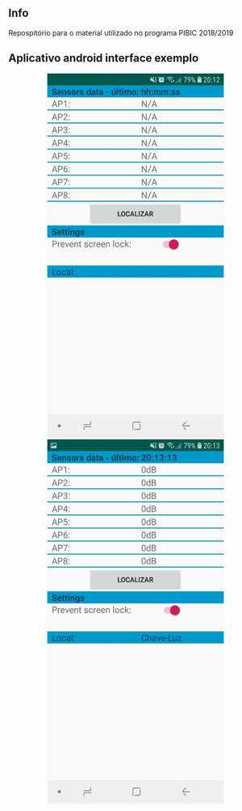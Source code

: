 ## Info

Repospitório para o material utilizado no programa PIBIC 2018/2019

## Aplicativo android interface exemplo
<p align="center">
<img src="https://github.com/AndreLPV/PIBIC_LOCALIZACAO_2019/blob/master/img/App1.jpeg" width="350" alt="accessibility text">
<img src="https://github.com/AndreLPV/PIBIC_LOCALIZACAO_2019/blob/master/img/App2.jpeg" width="350" alt="accessibility text">
</p>
